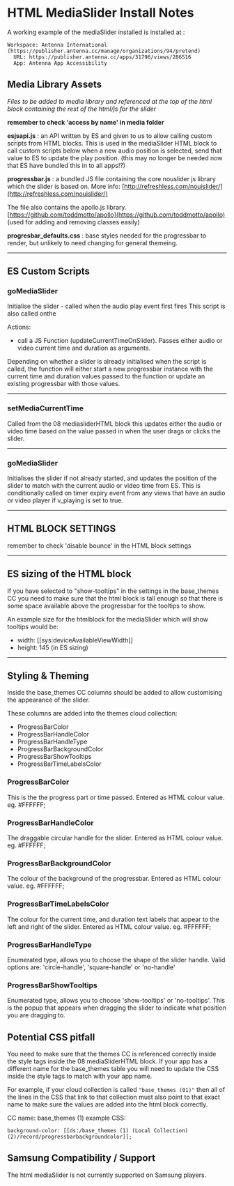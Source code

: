# HTML MediaSlider Install Notes

A working example of the mediaSlider installed is installed at :   
```
Workspace: Antenna International (https://publisher.antenna.cc/manage/organizations/94/pretend)
  URL: https://publisher.antenna.cc/apps/31796/views/286516
  App: Antenna App Accessibility
```

## Media Library Assets

*Files to be added to media library and referenced at the top of the html block containing the rest of the html/js for the slider*

**remember to check 'access by name' in media folder**

**esjsapi.js** : an API written by ES and given to us to allow calling custom scripts from HTML blocks. This is used in the mediaSlider HTML block to call custom scripts below when a new audio position is selected, send that value to ES to update the play position.   (this may no longer be needed now that ES have bundled this in to all apps!?)

**progressbar.js** : a bundled JS file containing the core nouslider js library which the slider is based on. More info: [http://refreshless.com/nouislider/](http://refreshless.com/nouislider/)

The file also contains the apollo.js library.
[https://github.com/toddmotto/apollo](https://github.com/toddmotto/apollo)
(used for adding and removing classes easily)


**progresbar_defaults.css** : base styles needed for the progressbar to render, but unlikely to need changing for general themeing.

----------------------

## ES Custom Scripts

### goMediaSlider   

Initialise the slider - called when the audio play event first fires
This script is also called onthe

Actions:

* call a JS Function (updateCurrentTimeOnSlider). Passes either audio or video current time and duration as arguments.

Depending on whether a slider is already initialised when the script is called, the function will either start a new progressbar instance with the current time and duration values passed to the function or update an existing progressbar with those values.



---------------------------
### setMediaCurrentTime

Called from the 08 mediasliderHTML block this updates either the audio or video time based on the value passed in when the user drags or clicks the slider.

-----------------------------------
### goMediaSlider

Initialises the slider if not already started, and updates the position of the slider to match with the current audio or video time from ES. This is conditionally called on timer expiry event from any views that have an audio or video player if v_playing is set to true.


-----------------------------------


## HTML BLOCK SETTINGS

remember to check 'disable bounce' in the HTML block settings



------------------------------------

## ES sizing of the HTML block

If you have selected to "show-tooltips" in the settings in the base_themes CC you need to make sure that the html block is tall enough so that there is some space available above the progressbar for the tooltips to show.

An example size for the htmlblock for the mediaSlider which will show tooltips would be:

* width: [[sys:deviceAvailableViewWidth]]
* height: 145 (in ES sizing)



--------------------------------------


## Styling & Theming

Inside the base_themes CC columns should be added to allow customising the appearance of the slider.

These columns are added into the themes cloud collection:

* ProgressBarColor    
* ProgressBarHandleColor
* ProgressBarHandleType
* ProgressBarBackgroundColor
* ProgressBarShowTooltips
* ProgressBarTimeLabelsColor

### ProgressBarColor  
This is the the progress part or time passed.
Entered as HTML colour value. eg. #FFFFFF;

### ProgressBarHandleColor  
The draggable circular handle for the slider.
Entered as HTML colour value. eg. #FFFFFF;

### ProgressBarBackgroundColor  
The colour of the background of the progressbar.
Entered as HTML colour value. eg. #FFFFFF;

### ProgressBarTimeLabelsColor
The colour for the current time, and duration text labels that appear to the left and right of the slider.
Entered as HTML colour value. eg. #FFFFFF;

### ProgressBarHandleType   
Enumerated type, allows you to choose the shape of the slider handle. Valid options are: 'circle-handle', 'square-handle' or 'no-handle'

### ProgressBarShowTooltips
Enumerated type, allows you to choose 'show-tooltips' or 'no-tooltips'.
This is the popup that appears when dragging the slider to indicate what position you are dragging to.


## Potential CSS pitfall

You need to make sure that the themes CC is referenced correctly inside the style tags inside the 08 mediaSliderHTML block.
If your app has a different name for the base_themes table you will need to update the CSS inside the style tags to match with your app name.

For example, if your cloud collection is called `"base_themes (01)"`
then all of the lines in the CSS that link to that collection must also point to that exact name to make sure the values are added into the html block correctly.

CC name: base_themes (1)
example CSS:

```
background-color: [[ds:/base_themes (1) (Local Collection)  (2)/record/progressbarbackgroundcolor]];
```



## Samsung Compatibility / Support

The html mediaSlider is not currently supported on Samsung players.


